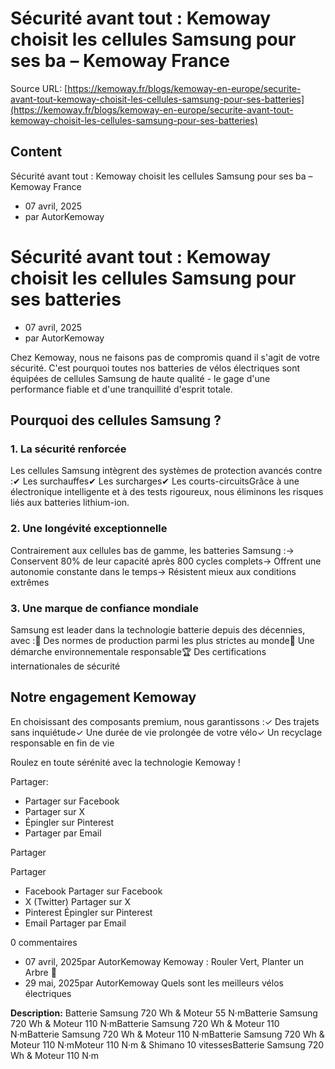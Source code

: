 # Sécurité avant tout : Kemoway choisit les cellules Samsung pour ses ba – Kemoway France

Source URL: [https://kemoway.fr/blogs/kemoway-en-europe/securite-avant-tout-kemoway-choisit-les-cellules-samsung-pour-ses-batteries](https://kemoway.fr/blogs/kemoway-en-europe/securite-avant-tout-kemoway-choisit-les-cellules-samsung-pour-ses-batteries)

## Content

Sécurité avant tout : Kemoway choisit les cellules Samsung pour ses ba – Kemoway France

- 07 avril, 2025
- par AutorKemoway

# Sécurité avant tout : Kemoway choisit les cellules Samsung pour ses batteries

- 07 avril, 2025
- par AutorKemoway

Chez Kemoway, nous ne faisons pas de compromis quand il s'agit de votre sécurité. C'est pourquoi toutes nos batteries de vélos électriques sont équipées de cellules Samsung de haute qualité - le gage d'une performance fiable et d'une tranquillité d'esprit totale.

## Pourquoi des cellules Samsung ?

### 1. La sécurité renforcée

Les cellules Samsung intègrent des systèmes de protection avancés contre :✔ Les surchauffes✔ Les surcharges✔ Les courts-circuitsGrâce à une électronique intelligente et à des tests rigoureux, nous éliminons les risques liés aux batteries lithium-ion.

### 2. Une longévité exceptionnelle

Contrairement aux cellules bas de gamme, les batteries Samsung :→ Conservent 80% de leur capacité après 800 cycles complets→ Offrent une autonomie constante dans le temps→ Résistent mieux aux conditions extrêmes

### 3. Une marque de confiance mondiale

Samsung est leader dans la technologie batterie depuis des décennies, avec :🔋 Des normes de production parmi les plus strictes au monde🌱 Une démarche environnementale responsable🏆 Des certifications internationales de sécurité

## Notre engagement Kemoway

En choisissant des composants premium, nous garantissons :✓ Des trajets sans inquiétude✓ Une durée de vie prolongée de votre vélo✓ Un recyclage responsable en fin de vie

Roulez en toute sérénité avec la technologie Kemoway !

Partager:

- Partager sur Facebook
- Partager sur X
- Épingler sur Pinterest
- Partager par Email

Partager

Partager

- Facebook Partager sur Facebook
- X (Twitter) Partager sur X
- Pinterest Épingler sur Pinterest
- Email Partager par Email

0 commentaires

- 07 avril, 2025par AutorKemoway Kemoway : Rouler Vert, Planter un Arbre 🌱
- 29 mai, 2025par AutorKemoway Quels sont les meilleurs vélos électriques


**Description:**
Batterie Samsung 720 Wh & Moteur 55 N·mBatterie Samsung 720 Wh & Moteur 110 N·mBatterie Samsung 720 Wh & Moteur 110 N·mBatterie Samsung 720 Wh & Moteur 110 N·mBatterie Samsung 720 Wh & Moteur 110 N·mMoteur 110 N·m & Shimano 10 vitessesBatterie Samsung 720 Wh & Moteur 110 N·m

